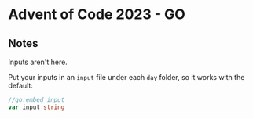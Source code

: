 # Advent of Code 2023 - GO


## Notes

Inputs aren't here.

Put your inputs in an `input` file under each `day` folder, so it works with the default:

```go
//go:embed input
var input string
```